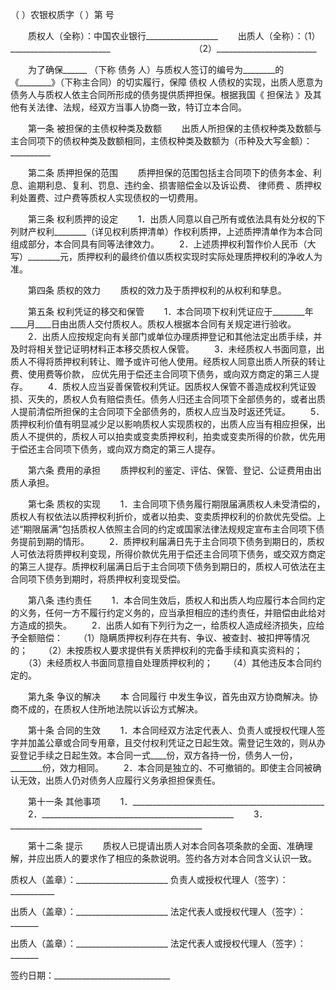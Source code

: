 
 


（    ）农银权质字（    ）第    号


　　质权人（全称）：中国农业银行__________________ 
　　出质人（全称）：（1）_________________________
　　　　　　　　　  （2）_________________________


　　为了确保______ （下称
债务
人）与质权人签订的编号为________的《________》（下称主合同）的切实履行，保障
债权
人债权的实现，出质人愿意为债务人与质权人依主合同所形成的债务提供质押担保。根据我国《
担保法
》及其他有关法律、法规，经双方当事人协商一致，特订立本合同。
 
　　第一条  被担保的主债权种类及数额 
　　出质人所担保的主债权种类及数额与主合同项下的债权种类及数额相同，主债权种类及数额为（币种及大写金额）：__________
 
　　第二条  质押担保的范围 
　　质押担保的范围包括主合同项下的债务本金、利息、逾期利息、复利、罚息、违约金、损害赔偿金以及诉讼费、
律师费
、质押权利处置费、过户费等质权人实现债权的一切费用。
 
　　第三条  权利质押的设定 
　　1．出质人同意以自己所有或依法具有处分权的下列财产权利________（详见权利质押清单）作权利质押，上述质押清单作为本合同组成部分，本合同具有同等法律效力。 
　　2．上述质押权利暂作价人民币（大写）________元，质押权利的最终价值以质权实现时实际处理质押权利的净收人为准。
 
　　第四条  质权的效力 
　　质权的效力及于质押权利的从权利和孳息。
 
　　第五条  权利凭证的移交和保管 
　　1．本合同项下权利凭证应于________年____月____日由出质人交付质权人。质权人根据本合同有关规定进行验收。 
　　2．出质人应按规定向有关部门或单位办理质押登记和其他法定出质手续，并及时将相关登记证明材料正本移交质权人保管。 
　　3．未经质权人书面同意，出质人不得将质押权利转让、赠予或许可他人使用。经质权人同意出质人所获的转让费、使用费等价款，  应优先用于偿还主合同项下债务，或向双方商定的第三人提存。 
　　4．质权人应当妥善保管权利凭证。因质权人保管不善造成权利凭证毁损、灭失的，质权人负有赔偿责任。债务人归还主合同项下全部债务的，或者出质人提前清偿所担保的主合同项下全部债务的，质权人应当及时返还凭证。 
　　5．质押权利价值有明显减少足以影响质权人实现质权的，出质人应当有相应担保，出质人不提供的，质权人可以拍卖或变卖质押权利，拍卖或变卖所得的价款，优先用于偿还主合同项下债务，或向双方商定的第三人提存。
 
　　第六条  费用的承担 
　　质押权利的鉴定、评估、保管、登记、公证费用由出质人承担。
 
　　第七条  质权的实现 
　　1．主合同项下债务履行期限届满质权人未受清偿的，质权人有权依法以质押权利折价，或者以拍卖、变卖质押权利的价款优先受偿。上述“期限届满”包括质权人依照主合同的约定或国家法律法规规定宣布主合同项下债务提前到期的情形。 
　　2．质押权利届满日先于主合同项下债务到期日的，质权人可依法将质押权利变现，所得价款优先用于偿还主合同项下债务，或交双方商定的第三人提存。质押权利届满日后于主合同项下债务到期日的，质权人可依法在主合同项下债务到期时，将质押权利变现受偿。
 
　　第八条  违约责任 
　　1．本合同生效后，质权人和出质人均应履行本合同约定的义务，任何一方不履行约定义务的，应当承担相应的违约责任，并赔偿由此给对方造成的损失。 
　　2．出质人如有下列行为之一，给质权人造成经济损失，应给予全额赔偿： 
　　（1）隐瞒质押权利存在共有、争议、被查封、被扣押等情况的； 
　　（2）未按质权人要求提供有关质押权利的完备手续和真实资料的； 
　　（3）未经质权人书面同意擅自处理质押权利的； 
　　（4）其他违反本合同约定的。
 
　　第九条  争议的解决 
　　本
合同履行
中发生争议，首先由双方协商解决。协商不成的，在质权人住所地法院以诉讼方式解决。
 
　　第十条  合同的生效 
　　1．本合同经双方法定代表人、负责人或授权代理人签字并加盖公章或合同专用章，且交付权利凭证之日起生效。需登记生效的，则从办妥登记手续之日起生效。本合同一式____份，双方各持一份，债务人一份，________份，效力相同。 
　　2．本合同是独立的、不可撤销的。即使主合同被确认无效，出质人仍对债务人应履行义务承担担保责任。
 
　　第十一条  其他事项 
　　1．________________________________________________
　　2．________________________________________________ 
　　3．________________________________________________


　　第十二条  提示 
　　质权人已提请出质人对本合同各项条款的全面、准确理解，并应出质人的要求作了相应的条款说明。签约各方对本合同含义认识一致。


 


质权人（盖章）：_______________________
负责人或授权代理人（签字）：___________


出质人（盖章）：_______________________
法定代表人或授权代理人（签字）：_______


出质人（盖章）：_______________________
法定代表人或授权代理人（签字）：_______
 
签约日期：_____________________________
 


 

 
 
 
 
 
  


  
 

  


  


  
 
 
 
 

